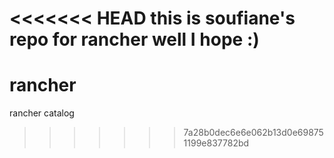 <<<<<<< HEAD
this is soufiane's repo for rancher well I hope :)
=======
# rancher
rancher catalog
>>>>>>> 7a28b0dec6e6e062b13d0e698751199e837782bd
